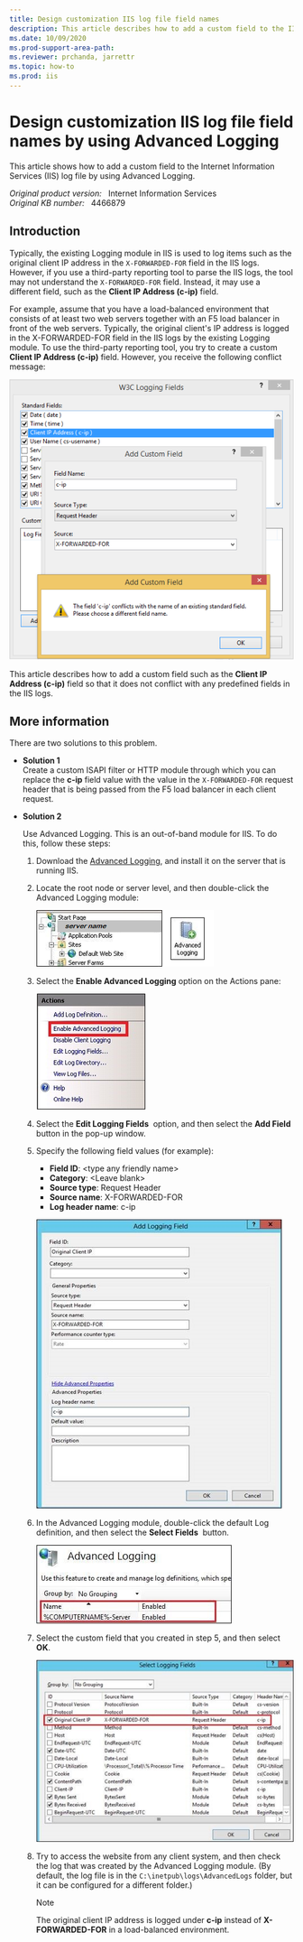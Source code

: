 ```yaml
---
title: Design customization IIS log file field names
description: This article describes how to add a custom field to the IIS log file by using Advanced Logging.
ms.date: 10/09/2020
ms.prod-support-area-path:
ms.reviewer: prchanda, jarrettr
ms.topic: how-to
ms.prod: iis
---
```

# Design customization IIS log file field names by using Advanced Logging

This article shows how to add a custom field to the Internet Information Services (IIS) log file by using Advanced Logging.

_Original product version:_ &nbsp; Internet Information Services  
_Original KB number:_ &nbsp; 4466879

## Introduction

Typically, the existing Logging module in IIS is used to log items such as the original client IP address in the `X-FORWARDED-FOR` field in the IIS logs. However, if you use a third-party reporting tool to parse the IIS logs, the tool may not understand the `X-FORWARDED-FOR` field. Instead, it may use a different field, such as the **Client IP Address (c-ip)** field.

For example, assume that you have a load-balanced environment that consists of at least two web servers together with an F5 load balancer in front of the web servers. Typically, the original client's IP address is logged in the X-FORWARDED-FOR field in the IIS logs by the existing Logging module. To use the third-party reporting tool, you try to create a custom **Client IP Address (c-ip)** field. However, you receive the following conflict message:

![Add custom field](./media/customize-iis-log-file-field-names/4466894_en_1.png)

This article describes how to add a custom field such as the **Client IP Address (c-ip)** field so that it does not conflict with any predefined fields in the IIS logs.

## More information

There are two solutions to this problem.

- **Solution 1**  
    Create a custom ISAPI filter or HTTP module through which you can replace the **c-ip** field value with the value in the `X-FORWARDED-FOR` request header that is being passed from the F5 load balancer in each client request.

- **Solution 2**  

    Use Advanced Logging. This is an out-of-band module for IIS. To do this, follow these steps:

    1. Download the [Advanced Logging](https://www.iis.net/downloads/microsoft/advanced-logging), and install it on the server that is running IIS.
    2. Locate the root node or server level, and then double-click the Advanced Logging module:

        ![Double-click the Advanced Logging module](./media/customize-iis-log-file-field-names/4466909_en_1.png)  

    3. Select the **Enable Advanced Logging** option on the Actions pane:

        ![Actions pane](./media/customize-iis-log-file-field-names/4466914_en_1.jpg)  

    4. Select the **Edit Logging Fields**  option, and then select the **Add Field** button in the pop-up window.
    5. Specify the following field values (for example):

       - **Field ID**: \<type any friendly name>
       - **Category**: \<Leave blank>
       - **Source type**: Request Header
       - **Source name**: X-FORWARDED-FOR
       - **Log header name**: c-ip

       ![Add logging fields](./media/customize-iis-log-file-field-names/4466916_en_1.jpg)

    6. In the Advanced Logging module, double-click the default Log definition, and then select the **Select Fields**  button.

       ![Double-click the default Log definition](./media/customize-iis-log-file-field-names/4466918_en_1.jpg)  

    7. Select the custom field that you created in step 5, and then select **OK**.

       ![Select the custom field](./media/customize-iis-log-file-field-names/4466920_en_1.jpg)  

    8. Try to access the website from any client system, and then check the log that was created by the Advanced Logging module. (By default, the log file is in the `C:\inetpub\logs\AdvancedLogs` folder, but it can be configured for a different folder.)

        > [!NOTE]
        > The original client IP address is logged under **c-ip** instead of **X-FORWARDED-FOR** in a load-balanced environment.
